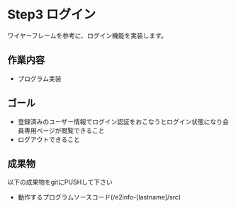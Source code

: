 # Step3 ログイン

ワイヤーフレームを参考に、ログイン機能を実装します。

## 作業内容

* プログラム実装

## ゴール

* 登録済みのユーザー情報でログイン認証をおこなうとログイン状態になり会員専用ページが閲覧できること
* ログアウトできること

## 成果物

以下の成果物をgitにPUSHして下さい

* 動作するプログラムソースコード(/e2info-[lastname]/src)
